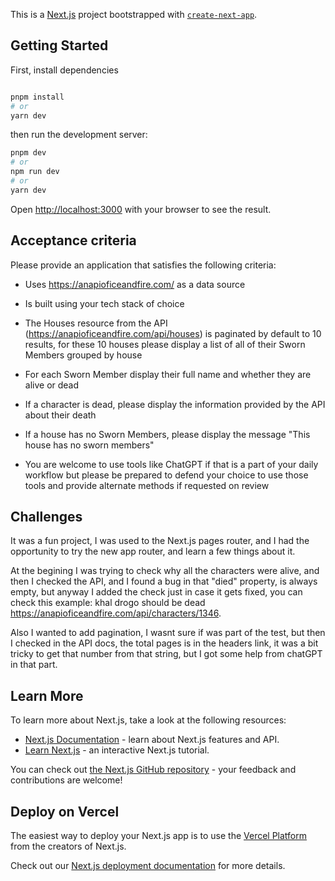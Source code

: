 This is a [Next.js](https://nextjs.org/) project bootstrapped with [`create-next-app`](https://github.com/vercel/next.js/tree/canary/packages/create-next-app).

## Getting Started

First, install dependencies

```bash

pnpm install 
# or
yarn dev
```

then run the development server:

```bash
pnpm dev
# or
npm run dev
# or
yarn dev

```

Open [http://localhost:3000](http://localhost:3000) with your browser to see the result.

## Acceptance criteria
Please provide an application that satisfies the following criteria:

- Uses https://anapioficeandfire.com/ as a data source

- Is built using your tech stack of choice

- The Houses resource from the API (https://anapioficeandfire.com/api/houses) is paginated by default to 10 results, for these 10 houses please display a list of all of their Sworn Members grouped by house

- For each Sworn Member display their full name and whether they are alive or dead

- If a character is dead, please display the information provided by the API about their death

- If a house has no Sworn Members, please display the message "This house has no sworn members"

- You are welcome to use tools like ChatGPT if that is a part of your daily workflow but please be prepared to defend your choice to use those tools and provide alternate methods if requested on review



## Challenges
It was a fun project, I was used to the Next.js pages router, and I had the opportunity to try the new app router, and learn a few things about it.

At the begining I was trying to check why all the characters were alive, and then I checked the API, and I found a bug in that "died" property, is always empty,
but anyway I added the check just in case it gets fixed, you can check this example: khal drogo should be dead
https://anapioficeandfire.com/api/characters/1346.

Also I wanted to add pagination, I wasnt sure if was part of the test, but then I checked in the API docs, the total pages is in the headers link,
it was a bit tricky to get that number from that string, but I got some help from chatGPT in that part.


## Learn More

To learn more about Next.js, take a look at the following resources:

- [Next.js Documentation](https://nextjs.org/docs) - learn about Next.js features and API.
- [Learn Next.js](https://nextjs.org/learn) - an interactive Next.js tutorial.

You can check out [the Next.js GitHub repository](https://github.com/vercel/next.js/) - your feedback and contributions are welcome!

## Deploy on Vercel

The easiest way to deploy your Next.js app is to use the [Vercel Platform](https://vercel.com/new?utm_medium=default-template&filter=next.js&utm_source=create-next-app&utm_campaign=create-next-app-readme) from the creators of Next.js.

Check out our [Next.js deployment documentation](https://nextjs.org/docs/deployment) for more details.
